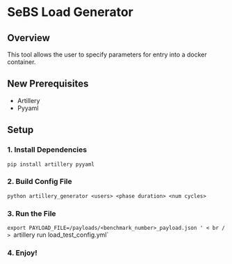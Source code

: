 # SeBS Load Generator

## Overview

This tool allows the user to specify parameters for entry into a docker container.

## New Prerequisites
- Artillery
- Pyyaml

## Setup

### 1. Install Dependencies

`pip install artillery pyyaml`

### 2. Build Config File

`python artillery_generator <users> <phase duration> <num cycles>`

### 3. Run the File

`export PAYLOAD_FILE=/payloads/<benchmark_number>_payload.json ' < br / >
`artillery run load_test_config.yml`

### 4. Enjoy!
